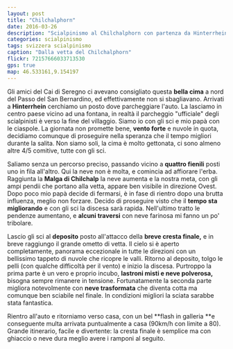 ```yaml
---
layout: post
title: "Chilchalphorn"
date: 2016-03-26
description: "Scialpinismo al Chilchalphorn con partenza da Hinterrhein dopo il passo del San Bernardino"
categories: scialpinismo
tags: svizzera scialpinismo
caption: "Dalla vetta del Chilchalphorn"
flickr: 72157666033713530
gps: true
map: 46.533161,9.154197
---
```


Gli amici del Cai di Seregno ci avevano consigliato questa **bella cima** a nord del Passo del San Bernardino, ed effettivamente non si sbagliavano. Arrivati a **Hinterrhein** cerchiamo un posto dove parcheggiare l'auto. La lasciamo in centro paese vicino ad una fontana, in realtà il parcheggio "ufficiale" degli scialpinisti è verso la fine del villaggio. Siamo io con gli sci e mio papà con le ciaspole. La giornata non promette bene, **vento forte** e nuvole in quota, decidiamo comunque di proseguire nella speranza che il tempo migliori durante la salita. Non siamo soli, la cima è molto gettonata, ci sono almeno altre 4/5 comitive, tutte con gli sci.

Saliamo senza un percorso preciso, passando vicino a **quattro fienili** posti uno in fila all'altro. Qui la neve non è molta, e comincia ad affiorare l'erba. Raggiunta la **Malga di Chilchalp** la neve aumenta e la nostra meta, con gli ampi pendii che portano alla vetta, appare ben visibile in direzione Ovest. Dopo poco mio papà decide di fermarsi, è in fase di rientro dopo una brutta influenza, meglio non forzare. Decido di proseguire visto che il **tempo sta migliorando** e con gli sci la discesa sarà rapida. Nell'ultimo tratto le pendenze aumentano, e **alcuni traversi** con neve farinosa mi fanno un po' tribolare.

Lascio gli sci al **deposito** posto all'attacco della **breve cresta finale,** e in breve raggiungo il grande ometto di vetta. Il cielo si è aperto completamente, panorama eccezionale in tutte le direzioni con un bellissimo tappeto di nuvole che ricopre le valli. Ritorno al deposito, tolgo le pelli (con qualche difficoltà per il vento) e inizio la discesa. Purtroppo la prima parte è un vero e proprio incubo, **lastroni misti e neve polverosa,** bisogna sempre rimanere in tensione. Fortunatamente la seconda parte migliora notevolmente con **neve trasformata** che diventa cotta ma comunque ben sciabile nel finale. In condizioni migliori la sciata sarabbe stata fantastica.

Rientro all'auto e ritorniamo verso casa, con un bel **flash in galleria **e conseguente multa arrivata puntualmente a casa (90km/h con limite a 80). Grande itinerario, facile e divertente: la cresta finale è semplice ma con ghiaccio o neve dura meglio avere i ramponi al seguito. 